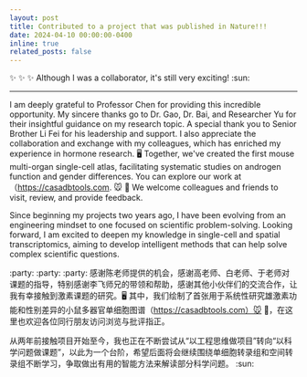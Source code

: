 ```yaml
---
layout: post
title: Contributed to a project that was published in Nature!!!
date: 2024-04-10 00:00:00-0400
inline: true
related_posts: false
---
```


:sparkles: :sparkles: :sparkles: Although I was a collaborator, it's still very exciting! :sun:

---

I am deeply grateful to Professor Chen for providing this incredible opportunity. My sincere thanks go to Dr. Gao, Dr. Bai, and Researcher Yu for their insightful guidance on my research topic. A special thank you to Senior Brother Li Fei for his leadership and support. I also appreciate the collaboration and exchange with my colleagues, which has enriched my experience in hormone research. 🖥️ Together, we've created the first mouse multi-organ single-cell atlas, facilitating systematic studies on androgen function and gender differences. You can explore our work at（https://casadbtools.com. 🐭 🐹 We welcome colleagues and friends to visit, review, and provide feedback.

Since beginning my projects two years ago, I have been evolving from an engineering mindset to one focused on scientific problem-solving. Looking forward, I am excited to deepen my knowledge in single-cell and spatial transcriptomics, aiming to develop intelligent methods that can help solve complex scientific questions.


:party: :party: :party: 感谢陈老师提供的机会，感谢高老师、白老师、于老师对课题的指导，特别感谢李飞师兄的带领和帮助，感谢其他小伙伴们的交流合作，让我有幸接触到激素课题的研究。🖥️ 其中，我们绘制了首张用于系统性研究雄激素功能和性别差异的小鼠多器官单细胞图谱（https://casadbtools.com）🐭 🐹，在这里也欢迎各位同行朋友访问浏览与批评指正。

从两年前接触项目开始至今，我也正在不断尝试从“以工程思维做项目”转向“以科学问题做课题”，以此为一个台阶，希望后面将会继续围绕单细胞转录组和空间转录组不断学习，争取做出有用的智能方法来解读部分科学问题。 :sun: